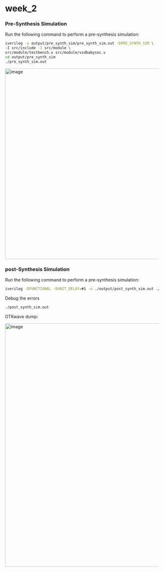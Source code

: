 # week_2
### Pre-Synthesis Simulation

Run the following command to perform a pre-synthesis simulation:

```bash
iverilog -o output/pre_synth_sim/pre_synth_sim.out -DPRE_SYNTH_SIM \
-I src/include -I src/module \
src/module/testbench.v src/module/vsdbabysoc.v
cd output/pre_synth_sim
./pre_synth_sim.out
```
<img width="1269" height="623" alt="image" src="https://github.com/user-attachments/assets/1b607f67-0de5-4678-9738-76504d4bd3bf" />

### post-Synthesis Simulation

Run the following command to perform a pre-synthesis simulation:

```bash
iverilog -DFUNCTIONAL -DUNIT_DELAY=#1 -o ./output/post_synth_sim.out ./src/gls_model/primitives.v ./src/gls_model/sky130_fd_sc_hd.v ./output/vsdbabysoc_net.v ./src/module/avsdpll.v ./src/module/avsddac.v ./src/module/testbench.v
```

Debug the errors

```bash
./post_synth_sim.out
```
GTKwave dump:

<img width="1257" height="795" alt="image" src="https://github.com/user-attachments/assets/5f151a80-a3cd-40ed-b1c1-4cb288c79537" />
